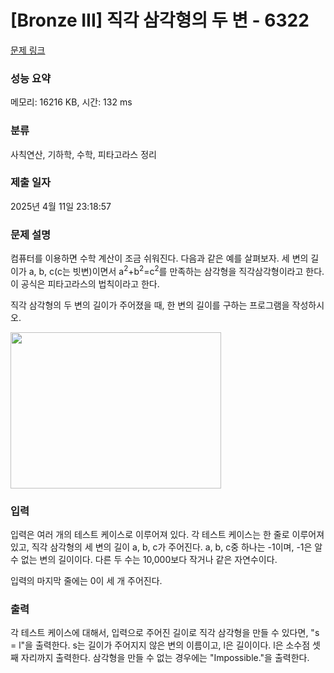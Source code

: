 # [Bronze III] 직각 삼각형의 두 변 - 6322 

[문제 링크](https://www.acmicpc.net/problem/6322) 

### 성능 요약

메모리: 16216 KB, 시간: 132 ms

### 분류

사칙연산, 기하학, 수학, 피타고라스 정리

### 제출 일자

2025년 4월 11일 23:18:57

### 문제 설명

<p>컴퓨터를 이용하면 수학 계산이 조금 쉬워진다. 다음과 같은 예를 살펴보자. 세 변의 길이가 a, b, c(c는 빗변)이면서 a<sup>2</sup>+b<sup>2</sup>=c<sup>2</sup>를 만족하는 삼각형을 직각삼각형이라고 한다. 이 공식은 피타고라스의 법칙이라고 한다.</p>

<p>직각 삼각형의 두 변의 길이가 주어졌을 때, 한 변의 길이를 구하는 프로그램을 작성하시오.</p>

<p><img alt="" src="https://www.acmicpc.net/upload/images/righttriangle.png" style="height:250px; width:337px"></p>

### 입력 

 <p>입력은 여러 개의 테스트 케이스로 이루어져 있다. 각 테스트 케이스는 한 줄로 이루어져 있고, 직각 삼각형의 세 변의 길이 a, b, c가 주어진다. a, b, c중 하나는 -1이며, -1은 알 수 없는 변의 길이이다. 다른 두 수는 10,000보다 작거나 같은 자연수이다.</p>

<p>입력의 마지막 줄에는 0이 세 개 주어진다. </p>

### 출력 

 <p>각 테스트 케이스에 대해서, 입력으로 주어진 길이로 직각 삼각형을 만들 수 있다면, "s = l"을 출력한다. s는 길이가 주어지지 않은 변의 이름이고, l은 길이이다. l은 소수점 셋째 자리까지 출력한다. 삼각형을 만들 수 없는 경우에는 "Impossible."을 출력한다.</p>

